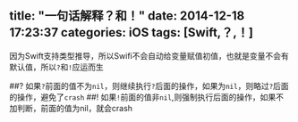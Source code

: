 title: "一句话解释？和！"
date: 2014-12-18 17:23:37
categories: iOS
tags: [Swift,？,！]
---
因为Swift支持类型推导，所以Swifi不会自动给变量赋值初值，也就是变量不会有默认值，所以`?`和`!`应运而生
<!--more-->
##?
如果`?`前面的值不为`nil`，则继续执行`?`后面的操作，如果为`nil`，则略过`?`后面的操作，避免了`crash`
##!
如果`!`前面的值非`nil`,则强制执行后面的操作，如果不加判断，前面的值为nil，就会crash